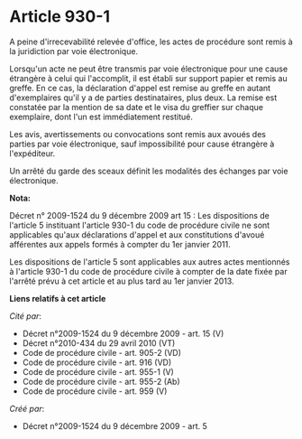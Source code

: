 # Article 930-1

A peine d'irrecevabilité relevée d'office, les actes de procédure sont remis à la juridiction par voie électronique.

Lorsqu'un acte ne peut être transmis par voie électronique pour une cause étrangère à celui qui l'accomplit, il est établi
sur support papier et remis au greffe. En ce cas, la déclaration d'appel est remise au greffe en autant d'exemplaires qu'il y
a de parties destinataires, plus deux. La remise est constatée par la mention de sa date et le visa du greffier sur chaque
exemplaire, dont l'un est immédiatement restitué.

Les avis, avertissements ou convocations sont remis aux avoués des parties par voie électronique, sauf impossibilité pour
cause étrangère à l'expéditeur.

Un arrêté du garde des sceaux définit les modalités des échanges par voie électronique.

**Nota:**

Décret n° 2009-1524 du 9 décembre 2009 art 15 : Les dispositions de l'article 5 instituant l'article 930-1 du code de
procédure civile ne sont applicables qu'aux déclarations d'appel et aux constitutions d'avoué afférentes aux appels formés à
compter du 1er janvier 2011.

Les dispositions de l'article 5 sont applicables aux autres actes mentionnés à l'article 930-1 du code de procédure civile à
compter de la date fixée par l'arrêté prévu à cet article et au plus tard au 1er janvier 2013.

**Liens relatifs à cet article**

_Cité par_:

  - Décret n°2009-1524 du 9 décembre 2009 - art. 15 (V)
  - Décret n°2010-434 du 29 avril 2010 (VT)
  - Code de procédure civile - art. 905-2 (VD)
  - Code de procédure civile - art. 916 (VD)
  - Code de procédure civile - art. 955-1 (V)
  - Code de procédure civile - art. 955-2 (Ab)
  - Code de procédure civile - art. 959 (V)

_Créé par_:

  - Décret n°2009-1524 du 9 décembre 2009 - art. 5
